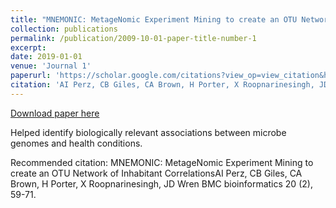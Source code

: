 ```yaml
---
title: "MNEMONIC: MetageNomic Experiment Mining to create an OTU Network of Inhabitant Correlations"
collection: publications
permalink: /publication/2009-10-01-paper-title-number-1
excerpt: 
date: 2019-01-01
venue: 'Journal 1'
paperurl: 'https://scholar.google.com/citations?view_op=view_citation&hl=en&user=LfwTrvMAAAAJ&authuser=1&citation_for_view=LfwTrvMAAAAJ:u5HHmVD_uO8C'
citation: 'AI Perz, CB Giles, CA Brown, H Porter, X Roopnarinesingh, JD Wren. (2019). &quot;MNEMONIC: MetageNomic Experiment Mining to create an OTU Network of Inhabitant Correlations&quot; <i>Journal 1</i>. 1(1).'
---
```

[Download paper here](https://scholar.google.com/citations?view_op=view_citation&hl=en&user=LfwTrvMAAAAJ&authuser=1&citation_for_view=LfwTrvMAAAAJ:u5HHmVD_uO8C)

Helped identify biologically relevant associations between microbe genomes and health conditions. 

Recommended citation: MNEMONIC: MetageNomic Experiment Mining to create an OTU Network of Inhabitant CorrelationsAI Perz, CB Giles, CA Brown, H Porter, X Roopnarinesingh, JD Wren
BMC bioinformatics 20 (2), 59-71.
